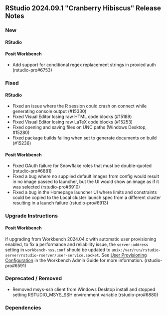 ## RStudio 2024.09.1 "Cranberry Hibiscus" Release Notes

### New

#### RStudio

#### Posit Workbench

- Add support for conditional regex replacement strings in proxied auth (rstudio-pro#6753)

### Fixed

#### RStudio

- Fixed an issue where the R session could crash on connect while generating console output (#15330)
- Fixed Visual Editor losing raw HTML code blocks (#15189)
- Fixed Visual Editor losing raw LaTeX code blocks (#15253)
- Fixed opening and saving files on UNC paths (Windows Desktop, #15280)
- Fixed package builds failing when set to generate documents on build (#15236)

#### Posit Workbench

- Fixed OAuth failure for Snowflake roles that must be double-quoted (rstudio-pro#6881)
- Fixed a bug where no supplied default images from config would result in no image passed to launcher, but the UI would show an image as if it was selected (rstudio-pro#6910)
- Fixed a bug in the Homepage launcher UI where limits and constraints could be copied to the Local cluster launch spec from a different cluster resulting in a launch failure (rstudio-pro#6913)

### Upgrade Instructions

#### Posit Workbench

If upgrading from Workbench 2024.04.x with automatic user provisioning enabled, to fix a performance and reliability issue, the `server-address` setting in `workbench-nss.conf` should be updated to `unix:/var/run/rstudio-server/rstudio-rserver/user-service.socket`. See [User Provisioning Configuration](https://docs.posit.co/ide/server-pro/user_provisioning/configuration.html) in the Workbench Admin Guide for more information. (rstudio-pro#6591)

### Deprecated / Removed

- Removed msys-ssh client from Windows Desktop install and stopped setting RSTUDIO_MSYS_SSH environment variable (rstudio-pro#6880)

### Dependencies
